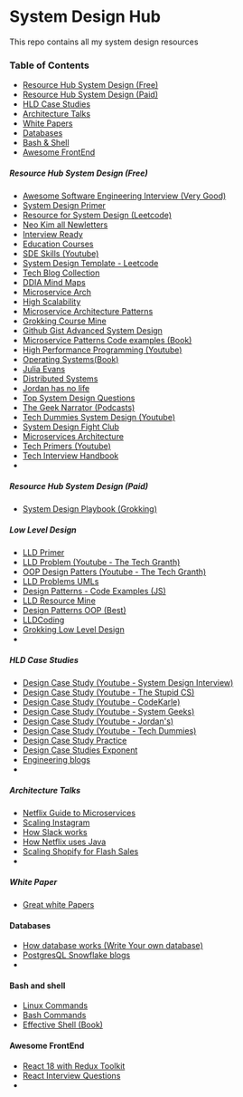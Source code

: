 # System Design Hub
This repo contains all my system design resources

### Table of Contents


*  [Resource Hub System Design (Free)](https://github.com/sounak07/System-Design-Hub?tab=readme-ov-file#resource-hub-system-design-free)
*  [Resource Hub System Design (Paid)](https://github.com/sounak07/System-Design-Hub?tab=readme-ov-file#resource-hub-system-design-paid)
*  [HLD Case Studies](https://github.com/sounak07/System-Design-Hub#hld-case-studies)
*  [Architecture Talks](https://github.com/sounak07/System-Design-Hub#architecture-talks)
*  [White Papers](https://github.com/sounak07/System-Design-Hub?tab=readme-ov-file#white-paper)
*  [Databases](https://github.com/sounak07/System-Design-Hub#databases)
*  [Bash & Shell](https://github.com/sounak07/System-Design-Hub#bash-and-shell)
*  [Awesome FrontEnd](https://github.com/sounak07/System-Design-Hub#awesome-frontend)

##### Resource Hub System Design (Free)

-  [Awesome Software Engineering Interview (Very Good)](https://github.com/imkgarg/Awesome-Software-Engineering-Interview) 
-  [System Design Primer](https://github.com/donnemartin/system-design-primer#study-guide) 
-  [Resource for System Design (Leetcode)](https://leetcode.com/discuss/interview-question/system-design/457451/Resources-for-System-Design)
-  [Neo Kim all Newletters](https://github.com/systemdesign42/system-design?tab=readme-ov-file#c-technologies)
-  [Interview Ready](https://github.com/InterviewReady/system-design-resources)
-  [Education Courses](https://github.com/kartik1998/educative)
-  [SDE Skills (Youtube)](https://www.youtube.com/@SDESkills/playlists)
-  [System Design Template - Leetcode](https://leetcode.com/discuss/career/229177/My-System-Design-Template)
-  [Tech Blog Collection](https://github.com/kilimchoi/engineering-blogs)
-  [DDIA Mind Maps](https://medium.com/@Joker3D/mind-maps-of-designing-data-intensive-application-2b7556be92b3)
-  [Microservice Arch](https://github.com/sanyathisside/System-Design) 
-  [High Scalability](https://highscalability.com/)
-  [Microservice Architecture Patterns](https://github.com/mehmetozkaya/Design-Microservices-Architecture-with-Patterns-Principles)
-  [Grokking Course Mine](https://github.com/judylime/grokking/tree/main)
-  [Github Gist Advanced System Design](https://gist.github.com/anilpai/0da860c8295668571c4fa9fc07638e1c)  
-  [Microservice Patterns Code examples (Book)](https://github.com/microservices-patterns/ftgo-application)
-  [High Performance Programming (Youtube)](https://www.youtube.com/@HighPerformanceProgramming/playlists)
-  [Operating Systems(Book)](https://www.os-book.com/OS9/slide-dir/index.html)
-  [Julia Evans](https://jvns.ca/)
-  [Distributed Systems](https://www.youtube.com/playlist?list=PLeKd45zvjcDFUEv_ohr_HdUFe97RItdiB)
-  [Jordan has no life](https://www.youtube.com/@jordanhasnolife5163/playlists)
-  [Top System Design Questions](https://dev.to/somadevtoo/top-50-system-design-interview-questions-for-2024-5dbk)
-  [The Geek Narrator (Podcasts)](https://www.youtube.com/@TheGeekNarrator/videos)
-  [Tech Dummies System Design (Youtube)](https://www.youtube.com/@TechDummiesNarendraL/playlists)
-  [System Design Fight Club](https://www.youtube.com/@SDFC/playlists)
-  [Microservices Architecture](https://www.youtube.com/watch?v=-XGTjzz7nEs&list=PLkQkbY7JNJuDqCFncFdTzGm6cRYCF-kZO)
-  [Tech Primers (Youtube)](https://www.youtube.com/@TechPrimers/playlists)
-  [Tech Interview Handbook](https://www.techinterviewhandbook.org/)
-  

##### Resource Hub System Design (Paid)

- [System Design Playbook (Grokking)](https://www.designgurus.io/path/system-design-interview-playbook)

##### Low Level Design 

-  [LLD Primer](https://github.com/prasadgujar/low-level-design-primer/blob/master/solutions.md)
-  [LLD Problem (Youtube - The Tech Granth)](https://www.youtube.com/watch?v=zRz1GPSH50I&list=PLJN9ydlFnJsiEgyjO3D3yBhtiENymhF8G)
-  [OOP Design Patters (Youtube - The Tech Granth)](https://www.youtube.com/watch?v=-RNkWv-d4zM&list=PLJN9ydlFnJsi6-lev2fQ2f1X7YD-VPQVW)
-  [LLD Problems UMLs](https://github.com/savitansh/Object-Oriented-Design)
-  [Design Patterns - Code Examples (JS)](https://github.com/gztchan/design-patterns-in-typescript/tree/master)
-  [LLD Resource Mine](https://github.com/sbvkrishna/low-level-design?tab=readme-ov-file)
-  [Design Patterns OOP (Best)](https://www.youtube.com/playlist?list=PLrhzvIcii6GNjpARdnO4ueTUAVR9eMBpc)
-  [LLDCoding](https://lldcoding.com/)
-  [Grokking Low Level Design](https://github.com/tssovi/grokking-the-object-oriented-design-interview/tree/master)
-  
##### HLD Case Studies

-  [Design Case Study (Youtube - System Design Interview)](https://www.youtube.com/@SystemDesignInterview/videos)
-  [Design Case Study (Youtube - The Stupid CS)](https://www.youtube.com/playlist?list=PLHNJ91XSF3wzT6BaLVi4WbnuHcfZSXMek)
-  [Design Case Study (Youtube - CodeKarle)](https://www.youtube.com/watch?v=3loACSxowRU&list=PLhgw50vUymycJPN6ZbGTpVKAJ0cL4OEH3)
-  [Design Case Study (Youtube - System Geeks)](https://www.youtube.com/watch?v=qB4NEX2Ez1U&list=PLRj3ABoGhqMkdxDaTXFYTFxqyOlLrzMzO)
- [Design Case Study (Youtube - Jordan's)](https://www.youtube.com/playlist?list=PLjTveVh7FakJOoY6GPZGWHHl4shhDT8iV)
- [Design Case Study (Youtube - Tech Dummies)](https://www.youtube.com/playlist?list=PLkQkbY7JNJuC99VDJcpQdww-4aT3QhdJv)
-  [Design Case Study Practice](https://leetdesign.com)
-  [Design Case Studies Exponent](https://www.youtube.com/playlist?list=PLrtCHHeadkHp92TyPt1Fj452_VGLipJnL)
-  [Engineering blogs](https://draft.dev/learn/engineering-blogs)
-  

##### Architecture Talks

-  [Netflix Guide to Microservices](https://www.youtube.com/watch?v=CZ3wIuvmHeM)
-  [Scaling Instagram](https://www.youtube.com/watch?v=hnpzNAPiC0E&t=402s)
-  [How Slack works](https://www.youtube.com/watch?v=WE9c9AZe-DY&t=56s)
-  [How Netflix uses Java](https://www.youtube.com/watch?v=BaUrpq_7KMk)
-  [Scaling Shopify for Flash Sales](https://www.youtube.com/watch?v=MV5Kdwzwcag)
-  

##### White Paper

- [Great white Papers](https://github.com/sharanyaa/grok_sdi_educative/tree/master)


#### Databases

-  [How database works (Write Your own database)](https://cstack.github.io/db_tutorial/)
-  [PostgresQL Snowflake blogs](https://www.snowdba.com/postgresql-blogs/)
-  

#### Bash and shell 

-  [Linux Commands](https://docs.google.com/document/d/1BCJ3iRYAif4MGxEn9j5N6dyu8-0YGA5xgHq-ldnV3po/edit#heading=h.mn2atvyoqdiv)
-  [Bash Commands](https://github.com/onceupon/Bash-Oneliner)
-  [Effective Shell (Book)](https://effective-shell.com/)


#### Awesome FrontEnd

-  [React 18 with Redux Toolkit](https://www.youtube.com/watch?v=2-crBg6wpp0&t=1s)
-  [React Interview Questions](https://github.com/sudheerj/reactjs-interview-questions)
-  